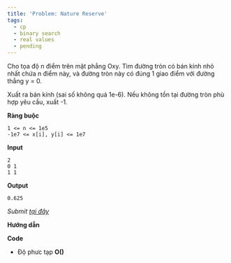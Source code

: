 ```yaml
---
title: 'Problem: Nature Reserve'
tags:
  - cp
  - binary search
  - real values
  - pending
---
```

Cho tọa độ n điểm trên mặt phẳng Oxy. Tìm đường tròn có bán kính nhỏ nhất chứa n điểm này, và đường tròn này có đúng 1 giao điểm với đường thẳng y = 0.

Xuất ra bán kính (sai số không quá 1e-6). Nếu không tồn tại đường tròn phù hợp yêu cầu, xuất -1.

**Ràng buộc**

```
1 <= n <= 1e5
-1e7 <= x[i], y[i] <= 1e7
```

**Input**

```
2
0 1
1 1
```

**Output**

```
0.625
```

<!--more-->

*Submit [tại đây](https://codeforces.com/contest/1059/problem/D)*

**Hướng dẫn**


**Code**

- Độ phưc tạp **O()**

```cpp

```
